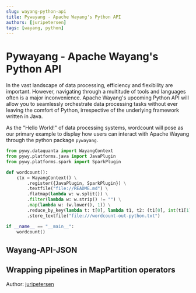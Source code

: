 ```yaml
---
slug: wayang-python-api
title: Pywayang - Apache Wayang's Python API
authors: [juripetersen]
tags: [wayang, python]
---
```


# Pywayang - Apache Wayang's Python API

In the vast landscape of data processing, efficiency and flexibility are
important. However, navigating through a multitude of tools and
languages often is a major inconvenience.
Apache Wayang's upcoming Python API will allow you to seamlessly
orchestrate data processing tasks without ever leaving the comfort
of Python, irrespective of the underlying framework written in Java.

<!--truncate-->
As the "Hello World!" of data processing systems, wordcount will pose as
our primary example to display how users can interact with Apache Wayang
through the python package `pywayang`.

```python
from pywy.dataquanta import WayangContext
from pywy.platforms.java import JavaPlugin
from pywy.platforms.spark import SparkPlugin

def wordcount():
    ctx = WayangContext() \
        .register({JavaPlugin, SparkPlugin}) \
        .textfile("file://README.md") \
        .flatmap(lambda w: w.split()) \
        .filter(lambda w: w.strip() != "") \
        .map(lambda w: (w.lower(), 1)) \
        .reduce_by_key(lambda t: t[0], lambda t1, t2: (t1[0], int(t1[1]) + int(t2[1]))) \
        .store_textfile("file:///wordcount-out-python.txt")

if __name__ == "__main__":
    wordcount()
```

## Wayang-API-JSON

## Wrapping pipelines in MapPartition operators

Author: [juripetersen](https://github.com/juripetersen)
